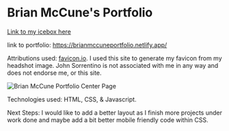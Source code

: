 # Brian McCune's Portfolio


<a href="https://trello.com/b/ArMfSJcV/first-portfolio">Link to my icebox here</a>

link to portfolio: https://brianmccuneportfolio.netlify.app/

Attributions used: <a href="https://favicon.io/favicon-converter/">favicon.io</a>. I used this site to generate my favicon from my headshot image. John Sorrentino is not associated with me in any way and does not endorse me, or this site.

<img src="https://scontent.xx.fbcdn.net/v/t1.15752-9/284900313_3228722647352706_2926513710774559204_n.png?stp=dst-png_s843x403&_nc_cat=104&ccb=1-7&_nc_sid=aee45a&_nc_ohc=gVmWHaJb4YcAX_ngYvA&_nc_ad=z-m&_nc_cid=0&_nc_ht=scontent.xx&oh=03_AVLdfZmSaVpiryIn7YfRIp28dFKIX6ZMaRMRGtAZ8xQIlQ&oe=62C7C9C8" alt="Brian McCune Portfolio Center Page">

Technologies used: HTML, CSS, & Javascript.

Next Steps: I would like to add a better layout as I finish more projects under work done and maybe add a bit better mobile friendly code within CSS.